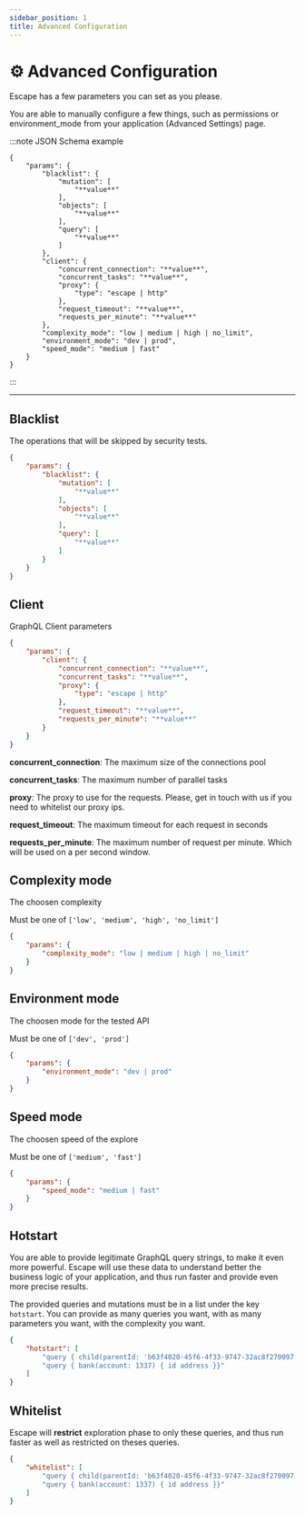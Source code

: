 ```yaml
---
sidebar_position: 1
title: Advanced Configuration
---
```


# ⚙️ Advanced Configuration

Escape has a few parameters you can set as you please.

You are able to manually configure a few things, such as permissions or environment_mode from your application (Advanced Settings) page.

:::note JSON Schema example

```
{
    "params": {
        "blacklist": {
            "mutation": [
                "**value**"
            ],
            "objects": [
                "**value**"
            ],
            "query": [
                "**value**"
            ]
        },
        "client": {
            "concurrent_connection": "**value**",
            "concurrent_tasks": "**value**",
            "proxy": {
                "type": "escape | http"
            },
            "request_timeout": "**value**",
            "requests_per_minute": "**value**"
        },
        "complexity_mode": "low | medium | high | no_limit",
        "environment_mode": "dev | prod",
        "speed_mode": "medium | fast"
    }
}
```

:::

***



## Blacklist

The operations that will be skipped by security tests.

```JSON
{
    "params": {
        "blacklist": {
            "mutation": [
                "**value**"
            ],
            "objects": [
                "**value**"
            ],
            "query": [
                "**value**"
            ]
        }
    }
}
```



## Client

GraphQL Client parameters

```JSON
{
    "params": {
        "client": {
            "concurrent_connection": "**value**",
            "concurrent_tasks": "**value**",
            "proxy": {
                "type": "escape | http"
            },
            "request_timeout": "**value**",
            "requests_per_minute": "**value**"
        }
    }
}
```

**concurrent_connection**: The maximum size of the connections pool

**concurrent_tasks**: The maximum number of parallel tasks

**proxy**: The proxy to use for the requests. Please, get in touch with us if you need to whitelist our proxy ips.

**request_timeout**: The maximum timeout for each request in seconds

**requests_per_minute**: The maximum number of request per minute. Which will be used on a per second window.



## Complexity mode

The choosen complexity

Must be one of `['low', 'medium', 'high', 'no_limit']`

```JSON
{
    "params": {
        "complexity_mode": "low | medium | high | no_limit"
    }
}
```



## Environment mode

The choosen mode for the tested API

Must be one of `['dev', 'prod']`

```JSON
{
    "params": {
        "environment_mode": "dev | prod"
    }
}
```



## Speed mode

The choosen speed of the explore

Must be one of `['medium', 'fast']`

```JSON
{
    "params": {
        "speed_mode": "medium | fast"
    }
}
```



## Hotstart

You are able to provide legitimate GraphQL query strings, to make it even more powerful. Escape will use these data to understand better the business logic of your application, and thus run faster and provide even more precise results.

The provided queries and mutations must be in a list under the key `hotstart`. You can provide as many queries you want, with as many parameters you want, with the complexity you want.

```JSON
{
    "hotstart": [
        "query { child(parentId: 'b63f4020-45f6-4f33-9747-32ac8f270097' ) { id name birthdate }}",
        "query { bank(account: 1337) { id address }}"
    ]
}
```

## Whitelist

Escape will **restrict** exploration phase to only these queries, and thus run faster as well as restricted on theses queries.

```JSON
{
    "whitelist": [
        "query { child(parentId: 'b63f4020-45f6-4f33-9747-32ac8f270097' ) { id name birthdate }}",
        "query { bank(account: 1337) { id address }}"
    ]
}
```